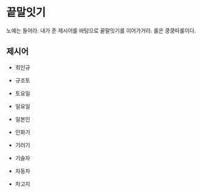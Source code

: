# 끝말잇기

노예는 들어라. 내가 준 제시어를 바탕으로 끝말잇기를 이어가거라. 룰은 쿵쿵따룰이다.



## 제시어

+ 최인규

* 규조토
* 토요일
* 일요일
* 일본인
* 인화기
* 기러기
* 기술자
* 자동차

* 차고지